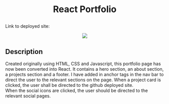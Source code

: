 # <p align = "center"> React Portfolio </p>

Link to deployed site:

<p align = "center"> 
<img src="react.gif"/> 
</p>

## Description

   Created originally using HTML, CSS and Javascript, this portfolio page has now been converted into React. It contains a hero section, an about section, a projects section and a footer. I have added in anchor tags in the nav bar to direct the user to the relevant sections on the page. 
   When a project card is clicked, the user shall be directed to the github deployed site.  
   When the social icons are clicked, the user should be directed to the relevant social pages. 




